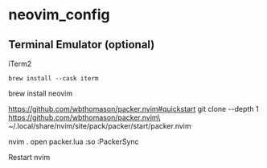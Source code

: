 # neovim_config

## Terminal Emulator (optional)
iTerm2
```
brew install --cask iterm
```

brew install neovim

https://github.com/wbthomason/packer.nvim#quickstart
git clone --depth 1 https://github.com/wbthomason/packer.nvim\
 ~/.local/share/nvim/site/pack/packer/start/packer.nvim


 nvim .
 open packer.lua
 :so
 :PackerSync

 Restart nvim
 
